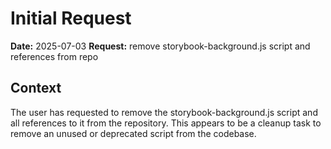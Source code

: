 # Initial Request

**Date:** 2025-07-03
**Request:** remove storybook-background.js script and references from repo

## Context

The user has requested to remove the storybook-background.js script and all references to it from the repository. This appears to be a cleanup task to remove an unused or deprecated script from the codebase.
